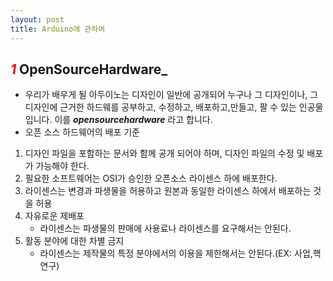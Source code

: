 ```yaml
---
layout: post
title: Arduino에 관하여
---
```

## **_<span style="color:red"> 1_ OpenSourceHardware</span>_**
* 우리가 배우게 될 아두이노는 디자인이 일반에 공개되어 누구나 그 디자인이나, 그 디자인에 근거한 하드웨를 공부하고, 수정하고, 배포하고,만들고, 팔 수 있는 인공물입니다. 이를 **_opensourcehardware_** 라고 합니다.
* 오픈 소스 하드웨어의 배포 기준
1. 디자인 파일을 포함하는 문서와 함께 공개 되어야 하며, 디자인 파일의 수정 및 배포가 가능해야 한다.
1. 필요한 소프트웨어는 OSI가 승인한 오픈소스 라이센스 하에 배포한다.
1. 라이센스는 변경과 파생물을 허용하고 원본과 동일한 라이센스 하에서 배포하는 것을 허용
1. 자유로운 제배포
    - 라이센스는 파생물의 판매에 사용료나 라이센스를 요구해서는 안된다.
1. 활동 분야에 대한 차별 금지
    - 라이센스는 제작물의 특정 분야에서의 이용을 제한해서는 안된다.(EX: 사업,핵 연구)